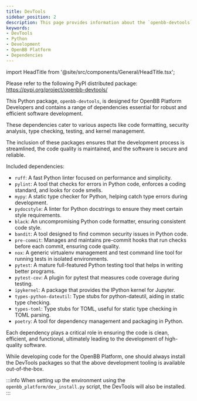 ```yaml
---
title: DevTools
sidebar_position: 2
description: This page provides information about the `openbb-devtools` package, which includes a range of dependencies essential for robust and efficient software development on the OpenBB Platform.
keywords:
- DevTools
- Python
- Development
- OpenBB Platform
- Dependencies
---
```


import HeadTitle from '@site/src/components/General/HeadTitle.tsx';

<HeadTitle title="DevTools - Developer Guidelines - Development | OpenBB Platform Docs" />

Please refer to the following PyPI distributed package: https://pypi.org/project/openbb-devtools/

This Python package, `openbb-devtools`, is designed for OpenBB Platform Developers and contains a range of dependencies essential for robust and efficient software development.

These dependencies cater to various aspects like code formatting, security analysis, type checking, testing, and kernel management.

The inclusion of these packages ensures that the development process is streamlined, the code quality is maintained, and the software is secure and reliable.

Included dependencies:

- `ruff`: A fast Python linter focused on performance and simplicity.
- `pylint`: A tool that checks for errors in Python code, enforces a coding standard, and looks for code smells.
- `mypy`: A static type checker for Python, helping catch type errors during development.
- `pydocstyle`: A linter for Python docstrings to ensure they meet certain style requirements.
- `black`: An uncompromising Python code formatter, ensuring consistent code style.
- `bandit`: A tool designed to find common security issues in Python code.
- `pre-commit`: Manages and maintains pre-commit hooks that run checks before each commit, ensuring code quality.
- `nox`: A generic virtualenv management and test command line tool for running tests in isolated environments.
- `pytest`: A mature full-featured Python testing tool that helps in writing better programs.
- `pytest-cov`: A plugin for pytest that measures code coverage during testing.
- `ipykernel`: A package that provides the IPython kernel for Jupyter.
- `types-python-dateutil`: Type stubs for python-dateutil, aiding in static type checking.
- `types-toml`: Type stubs for TOML, useful for static type checking in TOML parsing.
- `poetry`: A tool for dependency management and packaging in Python.

Each dependency plays a critical role in ensuring the code is clean, efficient, and functional, ultimately leading to the development of high-quality software.

While developing code for the OpenBB Platform, one should always install the DevTools packages so that the above development tooling is available out-of-the-box.

:::info
When setting up the environment using the `openbb_platform/dev_install.py` script, the DevTools will also be installed.
:::
